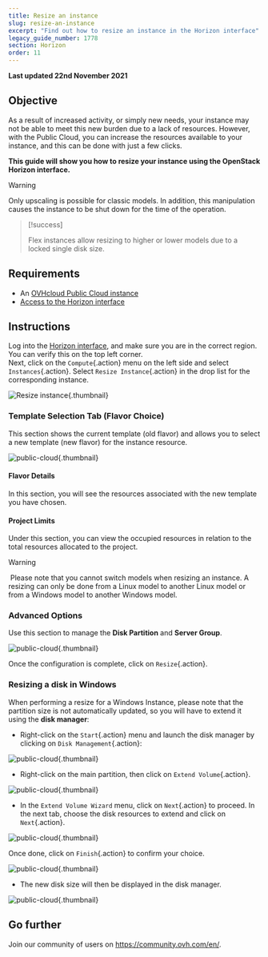 ```yaml
---
title: Resize an instance
slug: resize-an-instance
excerpt: "Find out how to resize an instance in the Horizon interface"
legacy_guide_number: 1778
section: Horizon
order: 11
---
```


**Last updated 22nd November 2021**

## Objective

As a result of increased activity, or simply new needs, your instance may not be able to meet this new burden due to a lack of resources. However, with the Public Cloud, you can increase the resources available to your instance, and this can be done with just a few clicks.

**This guide will show you how to resize your instance using the OpenStack Horizon interface.**

> [!warning]
>
> Only upscaling is possible for classic models.
> In addition, this manipulation causes the instance to be shut down for the time of the operation.
> 

> [!success]
>
> Flex instances allow resizing to higher or lower models due to a locked single disk size.
> 

## Requirements

- An [OVHcloud Public Cloud instance](https://docs.ovh.com/us/en/public-cloud/public-cloud-first-steps/#step-3-creating-an-instance)
- [Access to the Horizon interface](../configure_user_access_to_horizon/)

## Instructions

Log into the [Horizon interface](https://horizon.cloud.ovh.net/auth/login/), and make sure you are in the correct region. You can verify this on the top left corner.</br>
Next, click on the `Compute`{.action} menu on the left side and select `Instances`{.action}. Select `Resize Instance`{.action} in the drop list for the corresponding instance.

![Resize instance](images/resizeinstance2021.png){.thumbnail}

### Template Selection Tab (Flavor Choice)

This section shows the current template (old flavor) and allows you to select a new template (new flavor) for the instance resource.

![public-cloud](images/flavorchoice.png){.thumbnail}

#### Flavor Details

In this section, you will see the resources associated with the new template you have chosen. 

#### Project Limits 

Under this section, you can view the occupied resources in relation to the total resources allocated to the project.

> [!warning]
> Please note that you cannot switch models when resizing an instance. A resizing can only be done from a Linux model to another Linux model or from a Windows model to another Windows model.
>

### Advanced Options

Use this section to manage the **Disk Partition** and **Server Group**.

![public-cloud](images/resize_advanced.png){.thumbnail}

Once the configuration is complete, click on `Resize`{.action}.

### Resizing a disk in Windows

When performing a resize for a Windows Instance, please note that the partition size is not automatically updated, so you will have to extend it using the **disk manager**:

- Right-click on the `Start`{.action} menu and launch the disk manager by clicking on `Disk Management`{.action}:

![public-cloud](images/2980.png){.thumbnail}

- Right-click on the main partition, then click on `Extend Volume`{.action}.

![public-cloud](images/2981a.png){.thumbnail}

- In the `Extend Volume Wizard` menu, click on `Next`{.action} to proceed. In the next tab, choose the disk resources to extend and click on `Next`{.action}. 

![public-cloud](images/2978a.png){.thumbnail}

Once done, click on `Finish`{.action} to confirm your choice.

![public-cloud](images/wizard2021.png){.thumbnail}

- The new disk size will then be displayed in the disk manager.

![public-cloud](images/2979.png){.thumbnail}

## Go further

Join our community of users on <https://community.ovh.com/en/>.